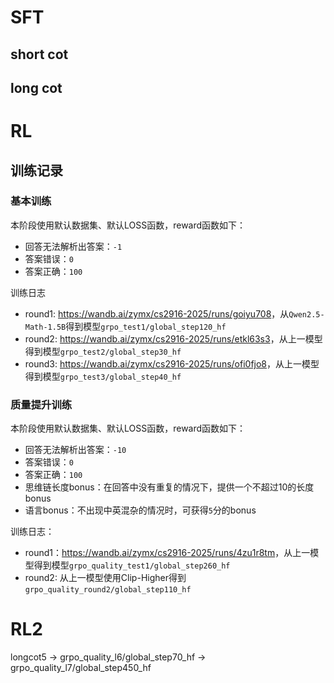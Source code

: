 # SFT
## short cot

## long cot


# RL

## 训练记录
### 基本训练
本阶段使用默认数据集、默认LOSS函数，reward函数如下：
- 回答无法解析出答案：`-1`
- 答案错误：`0`
- 答案正确：`100`

训练日志
- round1: <https://wandb.ai/zymx/cs2916-2025/runs/goiyu708>，从`Qwen2.5-Math-1.5B`得到模型`grpo_test1/global_step120_hf`
- round2: <https://wandb.ai/zymx/cs2916-2025/runs/etkl63s3>，从上一模型得到模型`grpo_test2/global_step30_hf`
- round3: <https://wandb.ai/zymx/cs2916-2025/runs/ofi0fjo8>，从上一模型得到模型`grpo_test3/global_step40_hf`

### 质量提升训练
本阶段使用默认数据集、默认LOSS函数，reward函数如下：
- 回答无法解析出答案：`-10`
- 答案错误：`0`
- 答案正确：`100`
- 思维链长度bonus：在回答中没有重复的情况下，提供一个不超过10的长度bonus
- 语言bonus：不出现中英混杂的情况时，可获得`5`分的bonus

训练日志：
- round1：<https://wandb.ai/zymx/cs2916-2025/runs/4zu1r8tm>，从上一模型得到模型`grpo_quality_test1/global_step260_hf`
- round2: 从上一模型使用Clip-Higher得到`grpo_quality_round2/global_step110_hf`

# RL2
longcot5 -> grpo_quality_l6/global_step70_hf -> grpo_quality_l7/global_step450_hf